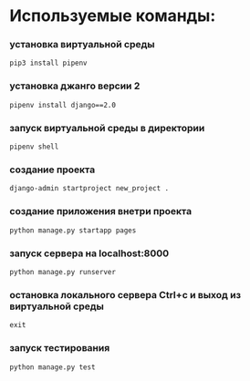 # Используемые команды:

### установка виртуальной среды

	pip3 install pipenv

### установка джанго версии 2

	pipenv install django==2.0

### запуск виртуальной среды в директории

	pipenv shell

### создание проекта

	django-admin startproject new_project .

### создание приложения внетри проекта

	python manage.py startapp pages

### запуск сервера на localhost:8000

	python manage.py runserver

### остановка локального сервера Ctrl+c и выход из виртуальной среды

	exit

### запуск тестирования

	python manage.py test

